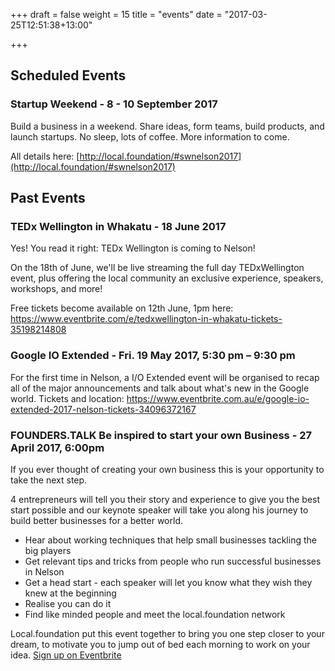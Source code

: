 +++
draft = false
weight = 15
title = "events"
date = "2017-03-25T12:51:38+13:00"

+++

## Scheduled Events

### Startup Weekend - 8 - 10 September 2017
Build a business in a weekend. Share ideas, form teams, build products, and launch startups. No sleep, lots of coffee. More information to come.

All details here: [http://local.foundation/#swnelson2017](http://local.foundation/#swnelson2017)


## Past Events

### TEDx Wellington in Whakatu - 18 June 2017
Yes! You read it right: TEDx Wellington is coming to Nelson!

On the 18th of June, we'll be live streaming the full day TEDxWellington event, plus offering the local community an exclusive experience, speakers, workshops, and more!

Free tickets become available on 12th June, 1pm here:  https://www.eventbrite.com/e/tedxwellington-in-whakatu-tickets-35198214808


### Google IO Extended - Fri. 19 May 2017, 5:30 pm – 9:30 pm
For the first time in Nelson, a I/O Extended event will be organised to recap all of the major announcements and talk about what's new in the Google world. 
Tickets and location: https://www.eventbrite.com.au/e/google-io-extended-2017-nelson-tickets-34096372167


### FOUNDERS.TALK Be inspired to start your own Business - 27 April 2017, 6:00pm

If you ever thought of creating your own business this is your opportunity to take the next step. 

4 entrepreneurs will tell you their story and experience to give you the best start possible and our keynote speaker will take you along his journey to build better businesses for a better world.

- Hear about working techniques that help small businesses tackling the big players 
- Get relevant tips and tricks from people who run successful businesses in Nelson
- Get a head start - each speaker will let you know what they wish they knew at the beginning
- Realise you can do it
- Find like minded people and meet the local.foundation network

Local.foundation put this event together to bring you one step closer to your dream, to motivate you to jump out of bed each morning to work on your idea. 
[Sign up on Eventbrite](https://www.eventbrite.com/e/founderstalk-nelson-tickets-33168680416)


